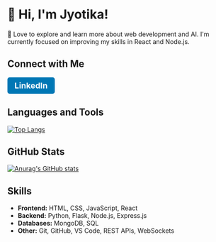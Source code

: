 # 👋 Hi, I'm Jyotika! 

🌟 Love to explore and learn more about web development and AI. I'm currently focused on improving my skills in React and Node.js.

## Connect with Me

<a href="www.linkedin.com/in/jyotika-kishor" style="display: inline-block; font-weight: bold; color: white; text-decoration: none; font-size: 18px; background-color: #0077b5; padding: 8px 16px; border-radius: 5px; transition: background-color 0.3s ease;">LinkedIn</a>

## Languages and Tools 

[![Top Langs](https://github-readme-stats.vercel.app/api/top-langs/?username=jyotika-dev&theme=dark&show_icons=true)](https://github.com/anuraghazra/github-readme-stats)


## GitHub Stats

[![Anurag's GitHub stats](https://github-readme-stats.vercel.app/api?username=jyotika-dev&theme=onedark)](https://github.com/anuraghazra/github-readme-stats)

## Skills

* **Frontend:** HTML, CSS, JavaScript, React
* **Backend:**  Python, Flask, Node.js, Express.js
* **Databases:** MongoDB, SQL
* **Other:** Git, GitHub, VS Code, REST APIs, WebSockets
